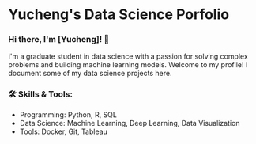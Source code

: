 # Yucheng's Data Science Porfolio

### Hi there, I'm [Yucheng]! 👋
I'm a graduate student in data science with a passion for solving complex problems and building machine learning models. Welcome to my profile! I document some of my data science projects here.

### 🛠 Skills & Tools:
- Programming: Python, R, SQL
- Data Science: Machine Learning, Deep Learning, Data Visualization
- Tools: Docker, Git, Tableau


